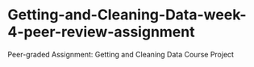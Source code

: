 # Getting-and-Cleaning-Data-week-4-peer-review-assignment
Peer-graded Assignment: Getting and Cleaning Data Course Project
